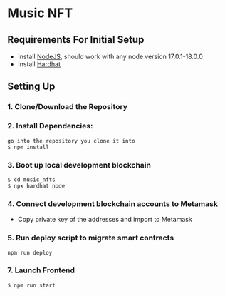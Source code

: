 # Music NFT

## Requirements For Initial Setup
- Install [NodeJS](https://nodejs.org/en/), should work with any node version 17.0.1-18.0.0
- Install [Hardhat](https://hardhat.org/)

## Setting Up
### 1. Clone/Download the Repository

### 2. Install Dependencies:
```
go into the repository you clone it into
$ npm install
```
### 3. Boot up local development blockchain
```
$ cd music_nfts
$ npx hardhat node
```
### 4. Connect development blockchain accounts to Metamask
- Copy private key of the addresses and import to Metamask

### 5. Run deploy script to migrate smart contracts
`npm run deploy`

### 7. Launch Frontend
`$ npm run start`


